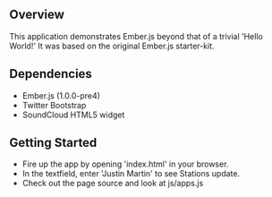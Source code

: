 Overview
------------
This application demonstrates Ember.js beyond that of a trivial 'Hello World!' It was based on the original Ember.js starter-kit. 

Dependencies
------------
* Ember.js (1.0.0-pre4)
* Twitter Bootstrap 
* SoundCloud HTML5 widget

Getting Started
------------
- Fire up the app by opening 'index.html' in your browser.
- In the textfield, enter 'Justin Martin' to see Stations update.
- Check out the page source and look at js/apps.js 
